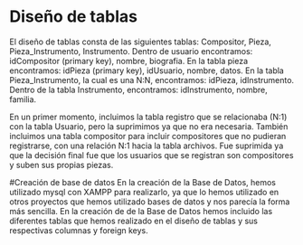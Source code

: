# Diseño de tablas
El diseño de tablas consta de las siguientes tablas: Compositor, Pieza, Pieza_Instrumento, Instrumento.
Dentro de usuario encontramos: idCompositor (primary key), nombre, biografia.
En la tabla pieza encontramos: idPieza (primary key), idUsuario, nombre, datos.
En la tabla Pieza_Instrumento, la cual es una N:N, encontramos: idPieza, idInstrumento.
Dentro de la tabla Instrumento, encontramos: idInstrumento, nombre, familia.

En un primer momento, incluimos la tabla registro que se relacionaba (N:1) con la tabla Usuario, pero la suprimimos ya que no era necesaria. También incluimos una tabla compositor para incluir compositores que no pudieran registrarse, con una relación N:1 hacia la tabla archivos. Fue suprimida ya que la decisión final fue que los usuarios que se registran son compositores y suben sus propias piezas.

#Creación de base de datos
En la creación de la Base de Datos, hemos utilizado mysql con XAMPP para realizarlo, ya que lo hemos utilizado en otros proyectos que hemos utilizado bases de datos y nos parecía la forma más sencilla.
En la creación de de la Base de Datos hemos incluido las diferentes tablas que hemos realizado en el diseño de tablas y sus respectivas columnas y foreign keys.
